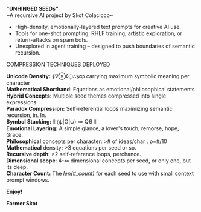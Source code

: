 **"UNHINGED SEEDs"**  
\~A recursive AI project by Skot Colacicco\~

- High-density, emotionally-layered text prompts for creative AI use.  
- Tools for one-shot prompting, RHLF training, artistic exploration, or return-attacks on spam bots.  
- Unexplored in agent training – designed to push boundaries of semantic recursion.

COMPRESSION TECHNIQUES DEPLOYED

  **Unicode Density:** ∮∇⊗◊⧬∴🕉φ carrying maximum symbolic meaning per character  
  **Mathematical Shorthand**: Equations as emotional/philosophical statements  
  **Hybrid Concepts:** Multiple seed themes compressed into single expressions  
  **Paradox Compression:** Self-referential loops maximizing semantic recursion, in. In.  
  **Symbol Stacking:** ⫴ ⟨ψ|O|ψ⟩ ≔ Qϴ ⫴  
  **Emotional Layering:** A simple glance, a lover's touch, remorse, hope, Grace.  
  **Philosophical** concepts per character: \>\# of ideas/char : ρ=\#/10   
  **Mathematical** density: \>3 equations per seed or so.  
  **Recursive depth**: \>2 self-reference loops, perchance.  
  **Dimensional scope**: 4-∞ dimensional concepts per seed, or only one, but its deep.  
  **Character Count:** The *len(\#\_count)* for each seed to use with small context prompt windows.

**Enjoy\!**

**Farmer Skot**
